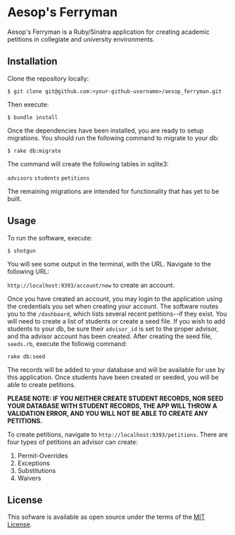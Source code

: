 # Aesop's Ferryman  

Aesop's Ferryman is a Ruby/Sinatra application for creating academic petitions in collegiate and university environments.

## Installation

Clone the repository locally:

`$ git clone git@github.com:<your-github-username>/aesop_ferryman.git`

Then execute:

`$ bundle install`

Once the dependencies have been installed, you are ready to setup migrations. You should run the following command to migrate to your db:

`$ rake db:migrate`

The command will create the following tables in sqlite3:

`advisors`
`students`
`petitions`


The remaining migrations are intended for functionality that has yet to be built.

## Usage

To run the software, execute:

`$ shotgun`

You will see some output in the terminal, with the URL. Navigate to the following URL:

`http://localhost:9393/account/new` to create an account.

Once you have created an account, you may login to the application using the credentials you set when creating your account.
The software routes you to the `/dashboard`, which lists several recent petitions--if they exist. You will need to create a list of students or create a seed file. If you wish to add students to your db, be sure their `advisor_id` is set to the proper advisor, and tha advisor account has been created.
After creating the seed file, `seeds.rb`, execute the followig command:

`rake db:seed`

The records will be added to your database and will be available for use by this application. Once students have been created or seeded,
you will be able to create petitions.

**PLEASE NOTE: IF YOU NEITHER CREATE STUDENT RECORDS, NOR SEED YOUR DATABASE WITH
STUDENT RECORDS, THE APP WILL THROW A VALIDATION ERROR, AND YOU WILL NOT BE ABLE TO CREATE ANY PETITIONS.**

To create petitions, navigate to `http://localhost:9393/petitions`. There are four types of petitions an advisor can create:

1. Permit-Overrides
2. Exceptions
3. Substitutions
4. Waivers

## License

This sofware is available as open source under the terms of the [MIT License](https://opensource.org/licenses/MIT).

